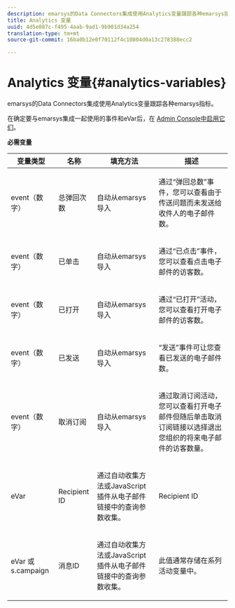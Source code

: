 ```yaml
---
description: emarsys的Data Connectors集成使用Analytics变量跟踪各种emarsys指标。
title: Analytics 变量
uuid: 4d5e087c-f495-4aab-9ad1-9b901d34a254
translation-type: tm+mt
source-git-commit: 16ba0b12e0f70112f4c10804d0a13c278388ecc2

---
```



# Analytics 变量{#analytics-variables}

emarsys的Data Connectors集成使用Analytics变量跟踪各种emarsys指标。

在确定要与emarsys集成一起使用的事件和eVar后，在 [Admin Console中启用它们](https://docs.adobe.com/content/help/en/analytics/admin/admin-tools/c-admin-tools.html)。

**必需变量**

<table id="table_5B8F3A1EB55D4BB48F669FB84C857256"> 
 <thead> 
  <tr> 
   <th colname="col1" class="entry"> 变量类型 </th> 
   <th colname="col2" class="entry"> 名称 </th> 
   <th colname="col3" class="entry"> 填充方法 </th> 
   <th colname="col4" class="entry"> 描述 </th> 
  </tr>
 </thead>
 <tbody> 
  <tr> 
   <td colname="col1"> event（数字） </td> 
   <td colname="col2"> 总弹回次数 </td> 
   <td colname="col3"> <p>自动从emarsys导入 </p> </td> 
   <td colname="col4"> <p>通过“弹回总数”事件，您可以查看由于传送问题而未发送给收件人的电子邮件数。 </p> </td> 
  </tr> 
  <tr> 
   <td colname="col1"> event（数字） </td> 
   <td colname="col2"> 已单击 </td> 
   <td colname="col3"> <p>自动从emarsys导入 </p> </td> 
   <td colname="col4"> <p>通过“已点击”事件，您可以查看点击电子邮件的访客数。 </p> </td> 
  </tr> 
  <tr> 
   <td colname="col1"> event（数字） </td> 
   <td colname="col2"> 已打开 </td> 
   <td colname="col3"> <p>自动从emarsys导入 </p> </td> 
   <td colname="col4"> <p>通过“已打开”活动，您可以查看打开电子邮件的访客数。 </p> </td> 
  </tr> 
  <tr> 
   <td colname="col1"> event（数字） </td> 
   <td colname="col2"> 已发送 </td> 
   <td colname="col3"> <p>自动从emarsys导入 </p> </td> 
   <td colname="col4"> <p>“发送”事件可让您查看已发送的电子邮件数。 </p> </td> 
  </tr> 
  <tr> 
   <td colname="col1"> event（数字） </td> 
   <td colname="col2"> 取消订阅 </td> 
   <td colname="col3"> <p>自动从emarsys导入 </p> </td> 
   <td colname="col4"> <p>通过取消订阅活动，您可以查看打开电子邮件但随后单击取消订阅链接以选择退出您组织的将来电子邮件的访客数量。 </p> </td> 
  </tr> 
  <tr> 
   <td colname="col1"> eVar </td> 
   <td colname="col2"> Recipient ID </td> 
   <td colname="col3"> <p>通过自动收集方法或JavaScript插件从电子邮件链接中的查询参数收集。 </p> </td> 
   <td colname="col4"> Recipient ID </td> 
  </tr> 
  <tr> 
   <td colname="col1"> eVar 或s.campaign </td> 
   <td colname="col2"> 消息ID </td> 
   <td colname="col3"> <p>通过自动收集方法或JavaScript插件从电子邮件链接中的查询参数收集。 </p> </td> 
   <td colname="col4"> 此值通常存储在系列活动变量中。 </td> 
  </tr> 
 </tbody> 
</table>

